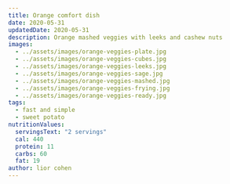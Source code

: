 ```yaml
---
title: Orange comfort dish
date: 2020-05-31
updatedDate: 2020-05-31
description: Orange mashed veggies with leeks and cashew nuts
images:
  - ../assets/images/orange-veggies-plate.jpg
  - ../assets/images/orange-veggies-cubes.jpg
  - ../assets/images/orange-veggies-leeks.jpg
  - ../assets/images/orange-veggies-sage.jpg
  - ../assets/images/orange-veggies-mashed.jpg
  - ../assets/images/orange-veggies-frying.jpg
  - ../assets/images/orange-veggies-ready.jpg
tags:
  - fast and simple
  - sweet potato
nutritionValues:
  servingsText: "2 servings"
  cal: 440
  protein: 11
  carbs: 60
  fat: 19
author: lior cohen
---
```


<PrintView fileName="orange-comfort-dish"/>
